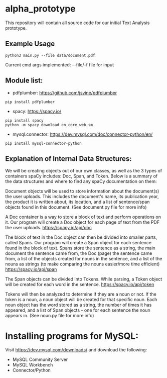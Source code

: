 # alpha_prototype

This repository will contain all source code for our initial Text Analysis prototype.

## Example Usage
```
python3 main.py --file data/document.pdf
```
Current cmd args implemented: 
--file/-f   file for input

## Module list:
* pdfplumber:
https://github.com/jsvine/pdfplumber
```
pip install pdfplumber
```
* spacy: https://spacy.io/
```
pip install spacy 
python -m spacy download en_core_web_sm
```
* mysql.connector:
https://dev.mysql.com/doc/connector-python/en/
```
pip install mysql-connector-python
```

## Explanation of Internal Data Structures:
We will be creating objects out of our own classes, as well as the 3 types of containers spaCy includes: Doc, Span, 
and Token. Below is a summary of the data structures and where to find any spaCy documentation on them:

Document objects will be used to store information about the document(s) the user uploads. This includes the document's
name, its publication year, the product it is written about, its location, and a list of sentence/span objects found
in this document. 
(See document.py file for more info)

A Doc container is a way to store a block of text and perform operations on it. Our program will create a Doc
object for each page of text from the PDF the user uploads. 
https://spacy.io/api/doc

The block of text in the Doc object can then be divided into smaller parts, called Spans. Our program will create a 
Span object for each sentence found in the block of text. Spans store the sentence as a string, the main document the
sentence came from, the Doc (page) the sentence came from, a list of the objects created for nouns in the sentence, and
a list of the nouns as strings (to make comparing the nouns easier/more time efficient)
https://spacy.io/api/span

The Span objects can be divided into Tokens. While parsing, a Token object will be created for each word in the
sentence. 
https://spacy.io/api/token

Tokens will then be analyzed to determine if they are a noun or not. If the token is a noun, a noun object will
be created for that specific noun. Each noun object has the word stored as a string, the number of times it has 
appeared, and a list of Span objects - one for each sentence the noun appears in.
(See noun.py file for more info)

# Installing programs for MySQL:
Visit https://dev.mysql.com/downloads/ and download the following:
* MySQL Community Server
* MySQL Workbench
* Connector/Python